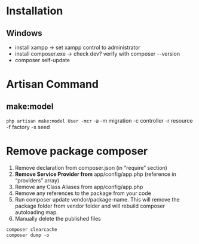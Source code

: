 # Installation
## Windows
- install xampp -> set xampp control to administrator
- install composer.exe -> check dev?  verify with composer --version 
- composer self-update

# Artisan Command
## make:model
`php artisan make:model User -mcr`
-a
-m migration
-c controller
-r resource
-f factory
-s seed

# Remove package composer
1. Remove declaration from composer.json (in “require” section)
2. **Remove Service Provider from** app/config/app.php (reference in “providers” array)
3. Remove any Class Aliases from app/config/app.php
4. Remove any references to the package from your code
5. Run composer update vendor/package-name. This will remove the package folder from vendor folder and will rebuild composer autoloading map.
6. Manually delete the published files

``` sh
composer clearcache
composer dump -o
```